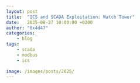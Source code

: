 ```yaml
---
layout: post
title:	"ICS and SCADA Exploitation: Watch Tower"
date:	2025-08-27 10:00:00 +0200 
author: "0x4d47"
categories:
    - blog
tags:
    - scada
    - modbus
    - ics
   
image: /images/posts/2025/
---
```

